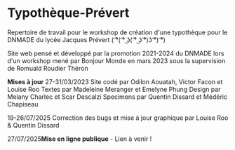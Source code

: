 # Typothèque-Prévert

Repertoire de travail pour le workshop de création d'une typothèque pour le DNMADE du lycée Jacques Prévert ( ͡°( ͡° ͜ʖ( ͡° ͜ʖ ͡°)ʖ ͡°) ͡°)


Site web pensé et développé par la promotion 2021-2024 du DNMADE lors d'un workshop mené par Bonjour Monde en mars 2023 sous la supervision de Romuald Roudier Théron



**Mises à jour**
27-31/03/2023 
	Site codé par Odilon Aouatah, Victor Facon et Louise Roo
	Textes par Madeleine Meranger et Emelyne Phung
    Design par Melany Charlec et Scar Descalzi
    Specimens par Quentin Dissard et Médéric Chapiseau

19-26/07/2025
	Correction des bugs et mise à jour graphique par Louise Roo & Quentin Dissard

27/07/2025**Mise en ligne publique** - Lien à venir !

